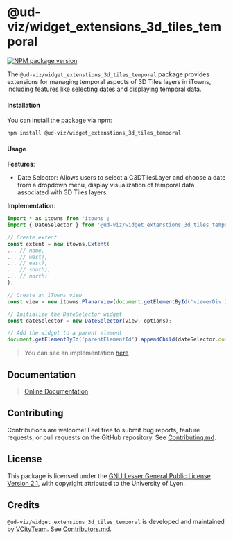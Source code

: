 # @ud-viz/widget_extensions_3d_tiles_temporal

[![NPM package version](https://badgen.net/npm/v/@ud-viz/widget_extensions_3d_tiles_temporal)](https://npmjs.com/package/@ud-viz/widget_extensions_3d_tiles_temporal)


The `@ud-viz/widget_extenstions_3d_tiles_temporal` package provides extensions for managing temporal aspects of 3D Tiles layers in iTowns, including features like selecting dates and displaying temporal data.

#### Installation

You can install the package via npm:

```bash
npm install @ud-viz/widget_extenstions_3d_tiles_temporal
```

#### Usage

**Features**:

- Date Selector: Allows users to select a C3DTilesLayer and choose a date from a dropdown menu, display visualization of temporal data associated with 3D Tiles layers.

**Implementation**:

```js
import * as itowns from 'itowns';
import { DateSelector } from '@ud-viz/widget_extenstions_3d_tiles_temporal';

// Create extent
const extent = new itowns.Extent(
... // name,
... // west),
... // east),
... // south),
... // north)
);

// Create an iTowns view
const view = new itowns.PlanarView(document.getElementById('viewerDiv'), extent);

// Initialize the DateSelector widget
const dateSelector = new DateSelector(view, options);

// Add the widget to a parent element
document.getElementById('parentElementId').appendChild(dateSelector.domElement);
```

> You can see an implementation [here](https://github.com/VCityTeam/UD-Viz/blob/master/examples/widget_extensions_3d_tiles_temporal.html)


## Documentation

> [Online Documentation](https://vcityteam.github.io/UD-Viz/html/widget_extensions_3d_tiles_temporal/)

## Contributing

Contributions are welcome! Feel free to submit bug reports, feature requests, or pull requests on the GitHub repository. See [Contributing.md](https://github.com/VCityTeam/UD-Viz/blob/master/docs/static/Contributing.md).

## License

This package is licensed under the [GNU Lesser General Public License Version 2.1](https://github.com/VCityTeam/UD-Viz/blob/master/LICENSE.md), with copyright attributed to the University of Lyon.

## Credits

`@ud-viz/widget_extensions_3d_tiles_temporal` is developed and maintained by [VCityTeam](https://github.com/VCityTeam). See [Contributors.md](https://github.com/VCityTeam/UD-Viz/blob/master/docs/static/Contributors.md).